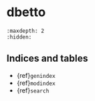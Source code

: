 # dbetto

```{toctree}
:maxdepth: 2
:hidden:

```

## Indices and tables

- {ref}`genindex`
- {ref}`modindex`
- {ref}`search`
